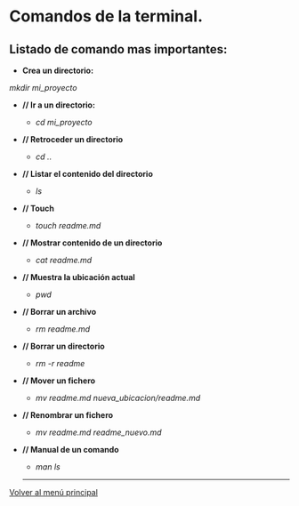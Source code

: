 # Comandos de la terminal.

## Listado de comando mas importantes:

- **Crea un directorio:**


*mkdir mi_proyecto*

- **// Ir a un directorio:**
  - *cd mi_proyecto*

- **// Retroceder un directorio**
  - *cd ..*

- **// Listar el contenido del directorio**
  - *ls*

- **// Touch**
  - *touch readme.md*

- **// Mostrar contenido de un directorio**
  - *cat readme.md*

- **// Muestra la ubicación actual**
  - *pwd*

- **// Borrar un archivo**
  - *rm readme.md*

- **// Borrar un directorio**
  - *rm -r readme*
  
- **// Mover un fichero**
  - *mv readme.md nueva_ubicacion/readme.md*

- **// Renombrar un fichero**
  - *mv readme.md readme_nuevo.md*

- **// Manual de un comando**
  - *man ls*
  
  ---

[Volver al menú principal](/readme.md)